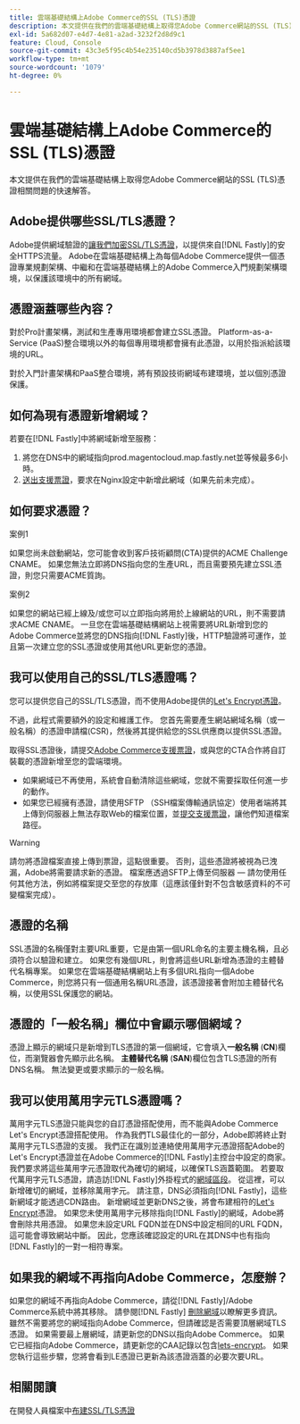 ```yaml
---
title: 雲端基礎結構上Adobe Commerce的SSL (TLS)憑證
description: 本文提供在我們的雲端基礎結構上取得您Adobe Commerce網站的SSL (TLS)憑證相關問題的快速解答。
exl-id: 5a682d07-e4d7-4e81-a2ad-3232f2d8d9c1
feature: Cloud, Console
source-git-commit: 43c3e5f95c4b54e235140cd5b3978d3887af5ee1
workflow-type: tm+mt
source-wordcount: '1079'
ht-degree: 0%

---
```


# 雲端基礎結構上Adobe Commerce的SSL (TLS)憑證

本文提供在我們的雲端基礎結構上取得您Adobe Commerce網站的SSL (TLS)憑證相關問題的快速解答。

## Adobe提供哪些SSL/TLS憑證？

Adobe提供網域驗證的[讓我們加密SSL/TLS憑證](https://letsencrypt.org/)，以提供來自[!DNL Fastly]的安全HTTPS流量。 Adobe在雲端基礎結構上為每個Adobe Commerce提供一個憑證專業規劃架構、中繼和在雲端基礎結構上的Adobe Commerce入門規劃架構環境，以保護該環境中的所有網域。

## 憑證涵蓋哪些內容？

對於Pro計畫架構，測試和生產專用環境都會建立SSL憑證。 Platform-as-a-Service (PaaS)整合環境以外的每個專用環境都會擁有此憑證，以用於指派給該環境的URL。

對於入門計畫架構和PaaS整合環境，將有預設技術網域布建環境，並以個別憑證保護。

## 如何為現有憑證新增網域？

若要在[!DNL Fastly]中將網域新增至服務：

1. 將您在DNS中的網域指向prod.magentocloud.map.fastly.net並等候最多6小時。
1. [送出支援票證](/help/help-center-guide/help-center/magento-help-center-user-guide.md#submit-ticket)，要求在Nginx設定中新增此網域（如果先前未完成）。

## 如何要求憑證？

案例1

如果您尚未啟動網站，您可能會收到客戶技術顧問(CTA)提供的ACME Challenge CNAME。 如果您無法立即將DNS指向您的生產URL，而且需要預先建立SSL憑證，則您只需要ACME質詢。

案例2

如果您的網站已經上線及/或您可以立即指向將用於上線網站的URL，則不需要請求ACME CNAME。 一旦您在雲端基礎結構網站上視需要將URL新增到您的Adobe Commerce並將您的DNS指向[!DNL Fastly]後，HTTP驗證將可運作，並且第一次建立您的SSL憑證或使用其他URL更新您的憑證。

## 我可以使用自己的SSL/TLS憑證嗎？

您可以提供您自己的SSL/TLS憑證，而不使用Adobe提供的[Let&#39;s Encrypt憑證](https://letsencrypt.org/)。

不過，此程式需要額外的設定和維護工作。 您首先需要產生網站網域名稱（或一般名稱）的憑證申請檔(CSR)，然後將其提供給您的SSL供應商以提供SSL憑證。

取得SSL憑證後，請提交[Adobe Commerce支援票證](/help/help-center-guide/help-center/magento-help-center-user-guide.md#submit-ticket)，或與您的CTA合作將自訂裝載的憑證新增至您的雲端環境。

* 如果網域已不再使用，系統會自動清除這些網域，您就不需要採取任何進一步的動作。
* 如果您已經擁有憑證，請使用SFTP （SSH檔案傳輸通訊協定）使用者端將其上傳到伺服器上無法存取Web的檔案位置，並[提交支援票證](/help/help-center-guide/help-center/magento-help-center-user-guide.md#submit-ticket)，讓他們知道檔案路徑。

>[!WARNING]
>
>請勿將憑證檔案直接上傳到票證，這點很重要。 否則，這些憑證將被視為已洩漏，Adobe將需要請求新的憑證。
>檔案應透過SFTP上傳至伺服器 — 請勿使用任何其他方法，例如將檔案提交至您的存放庫（這應該僅針對不包含敏感資料的不可變檔案完成）。

## 憑證的名稱

SSL憑證的名稱僅對主要URL重要，它是由第一個URL命名的主要主機名稱，且必須符合以驗證和建立。 如果您有幾個URL，則會將這些URL新增為憑證的主體替代名稱專案。 如果您在雲端基礎結構網站上有多個URL指向一個Adobe Commerce，則您將只有一個通用名稱URL憑證，該憑證接著會附加主體替代名稱，以使用SSL保護您的網站。

## 憑證的「一般名稱」欄位中會顯示哪個網域？

憑證上顯示的網域只是新增到TLS憑證的第一個網域，它會填入&#x200B;**一般名稱** (**CN**)欄位，而瀏覽器會先顯示此名稱。 **主體替代名稱** (**SAN**)欄位包含TLS憑證的所有DNS名稱。 無法變更或要求顯示的一般名稱。

## 我可以使用萬用字元TLS憑證嗎？

萬用字元TLS憑證只能與您的自訂憑證搭配使用，而不能與Adobe Commerce Let&#39;s Encrypt憑證搭配使用。 作為我們TLS最佳化的一部分，Adobe即將終止對萬用字元TLS憑證的支援。 我們正在識別並連絡使用萬用字元憑證搭配Adobe的Let&#39;s Encrypt憑證並在Adobe Commerce的[!DNL Fastly]主控台中設定的商家。 我們要求將這些萬用字元憑證取代為確切的網域，以確保TLS涵蓋範圍。 若要取代萬用字元TLS憑證，請造訪[!DNL Fastly]外掛程式的[網域區段](https://devdocs.magento.com/cloud/cdn/configure-fastly-customize-cache.html#manage-domains)。 從這裡，可以新增確切的網域，並移除萬用字元。 請注意，DNS必須指向[!DNL Fastly]，這些新網域才能透過CDN路由。 新增網域並更新DNS之後，將會布建相符的[Let&#39;s Encrypt](https://letsencrypt.org/)憑證。 如果您未使用萬用字元移除指向[!DNL Fastly]的網域，Adobe將會刪除共用憑證。 如果您未設定URL FQDN並在DNS中設定相同的URL FQDN，這可能會導致網站中斷。 因此，您應該確認設定的URL在其DNS中也有指向[!DNL Fastly]的一對一相符專案。

## 如果我的網域不再指向Adobe Commerce，怎麼辦？

如果您的網域不再指向Adobe Commerce，請從[!DNL Fastly]/Adobe Commerce系統中將其移除。 請參閱[!DNL Fastly] [刪除網域](https://docs.fastly.com/en/guides/working-with-domains#deleting-a-domain)以瞭解更多資訊。 雖然不需要將您的網域指向Adobe Commerce，但請確認是否需要頂層網域TLS憑證。 如果需要最上層網域，請更新您的DNS以指向Adobe Commerce。 如果它已經指向Adobe Commerce，請更新您的CAA記錄以包含[lets-encrypt](https://letsencrypt.org/)。 如果您執行這些步驟，您將會看到LE憑證已更新為該憑證涵蓋的必要次要URL&#x200B;。

## 相關閱讀

在開發人員檔案中[布建SSL/TLS憑證](https://devdocs.magento.com/cloud/cdn/configure-fastly.html#provision-ssltls-certificates)
